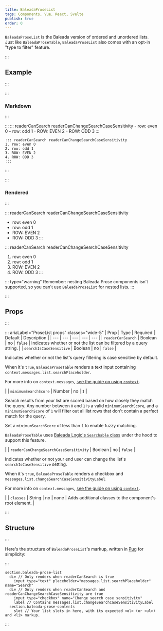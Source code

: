 ```yaml
---
title: BaleadaProseList
tags: Components, Vue, React, Svelte
publish: true
order: 0
---
```


`BaleadaProseList` is the Baleada version of ordered and unordered lists. Just like `BaleadaProseTable`, `BaleadaProseList` also comes with an opt-in "type to filter" feature.


:::
## Example
:::

:::
### Markdown
:::

:::
    ::: readerCanSearch readerCanChangeSearchCaseSensitivity
    - row: even 0
    - row: odd 1
    - ROW: EVEN 2
    - ROW: ODD 3
    :::

    ::: readerCanSearch readerCanChangeSearchCaseSensitivity
    1. row: even 0
    2. row: odd 1
    3. ROW: EVEN 2
    4. ROW: ODD 3
    :::
:::


:::
### Rendered
:::

::: readerCanSearch readerCanChangeSearchCaseSensitivity
- row: even 0
- row: odd 1
- ROW: EVEN 2
- ROW: ODD 3
:::

::: readerCanSearch readerCanChangeSearchCaseSensitivity
1. row: even 0
2. row: odd 1
3. ROW: EVEN 2
4. ROW: ODD 3
:::

::: type="warning"
Remember: nesting Baleada Prose components isn't supported, so you can't use `BaleadaProseList` for nested lists.
:::


:::
## Props
:::

::: ariaLabel="ProseList props" classes="wide-5"
| Prop | Type | Required | Default | Description |
| --- | --- | --- | --- | --- |
| `readerCanSearch` | Boolean | no | `false` | Indicates whether or not the list can be filtered by a query string. |
| `searchIsCaseSensitive` | Boolean | no | `false` | <p>Indicates whether or not the list's query filtering is case sensitive by default.</p><p>When it's `true`, `BaleadaProseTable` renders a text input containing `context.messages.list.searchPlaceholder`.</p><p>For more info on `context.messages`, [see the guide on using `context`](/docs/prose/using-context).</p> |
| `minimumSearchScore` | Number | no | `1` | <p>Search results from your list are scored based on how closely they match the query. Any number between `0` and `1` is a valid `minimumSearchScore`, and a `minimumSearchScore` of `1` will filter out all list rows that don't contain a perfect match for the query.</p><p>Set a `minimumSearchScore` of less than `1` to enable fuzzy matching.</p><p>`BaleadaProseTable` uses [Baleada Logic's `Searchable` class](/docs/logic/classes/Searchable) under the hood to support this feature.</p> |
| `readerCanChangeSearchCaseSensitivity` | Boolean | no | `false` | <p>Indicates whether or not your end user can change the list's `searchIsCaseSensitive` setting.</p><p>When it's `true`, `BaleadaProseTable` renders a checkbox and `messages.list.changeSearchCaseSensitivityLabel`.</p><p>For more info on `context.messages`, [see the guide on using `context`](/docs/prose/using-context).</p> |
| `classes` | String | no | none | Adds additional classes to the component's root element. |


:::
## Structure
:::

Here's the structure of `BaleadaProseList`'s markup, written in [Pug](https://github.com/pugjs/pug#syntax) for simplicity:

:::
```pug
section.baleada-prose-list
  div // Only renders when readerCanSearch is true
    input type="text" placeholder="messages.list.searchPlaceholder" name="Search"
  div // Only renders when readerCanSearch and readerCanChangeSearchCaseSensitivity are true
    input type="checkbox" name="Change search case sensitivity"
    label // Contains messages.list.changeSearchCaseSensitivityLabel
  section.baleada-prose-contents
    slot // Your list slots in here, with its expected <ol> (or <ul>) and <li> markup.
```
:::
